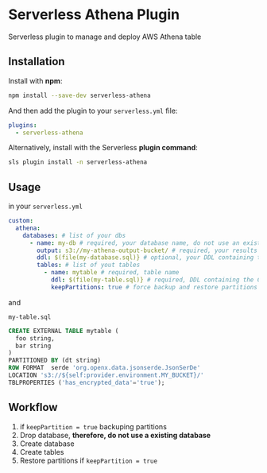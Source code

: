 Serverless Athena Plugin
============

Serverless plugin to manage and deploy AWS Athena table

## Installation

Install with **npm**:
```sh
npm install --save-dev serverless-athena
```

And then add the plugin to your `serverless.yml` file:
```yml
plugins:
  - serverless-athena
```

Alternatively, install with the Serverless **plugin command**:
```sh
sls plugin install -n serverless-athena
```

## Usage

in your `serverless.yml`
```yml
custom:
  athena:
    databases: # list of your dbs
      - name: my-db # required, your database name, do not use an existing database, will be dropped in deployement process
        output: s3://my-athena-output-bucket/ # required, your results bucket
        ddl: $(file(my-database.sql)} # optional, your DDL containing the CREATE DATABASE statement
        tables: # list of yout tables
          - name: mytable # required, table name
            ddl: $(file(my-table.sql)} # required, DDL containing the CREATE TABLE
            keepPartitions: true # force backup and restore partitions
```

and

`my-table.sql`
```sql
CREATE EXTERNAL TABLE mytable (
  foo string,
  bar string
)
PARTITIONED BY (dt string)
ROW FORMAT  serde 'org.openx.data.jsonserde.JsonSerDe'
LOCATION 's3://${self:provider.environment.MY_BUCKET}/'
TBLPROPERTIES ('has_encrypted_data'='true');

```

## Workflow

1. if `keepPartition = true` backuping partitions
2. Drop database, **therefore, do not use a existing database**
3. Create database
4. Create tables
5. Restore partitions if `keepPartition = true`


